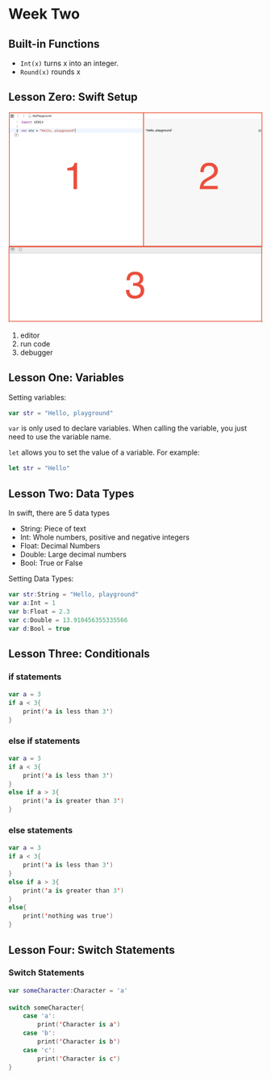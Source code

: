 # Week Two
## Built-in Functions
* `Int(x)` turns x into an integer.
* `Round(x)` rounds x

## Lesson Zero: Swift Setup
![Swift Setup](../images/swift_setup.png)

1. editor
2. run code 
3. debugger

## Lesson One: Variables
Setting variables:
```swift
var str = "Hello, playground"
```
`var` is only used to declare variables. When calling the variable, you just need to use the variable name.

`let` allows you to set the value of a variable. For example:

```swift
let str = "Hello"
```
## Lesson Two: Data Types
In swift, there are 5 data types
* String: Piece of text
* Int: Whole numbers, positive and negative integers
* Float: Decimal Numbers
* Double: Large decimal numbers
* Bool: True or False

Setting Data Types:
```swift
var str:String = "Hello, playground" 
var a:Int = 1
var b:Float = 2.3
var c:Double = 13.910456355335566
var d:Bool = true
```
## Lesson Three: Conditionals
### if statements
```swift
var a = 3
if a < 3{
    print('a is less than 3')
}
```
### else if statements
```swift
var a = 3
if a < 3{
    print('a is less than 3')
}
else if a > 3{
    print('a is greater than 3')
}
```
### else statements
```swift
var a = 3
if a < 3{
    print('a is less than 3')
}
else if a > 3{
    print('a is greater than 3')
}
else{
    print('nothing was true')
}
```
## Lesson Four: Switch Statements
### Switch Statements

```swift
var someCharacter:Character = 'a'

switch someCharacter{
    case 'a':
        print('Character is a')
    case 'b':
        print('Character is b')
    case 'c':
        print('Character is c')
}
```